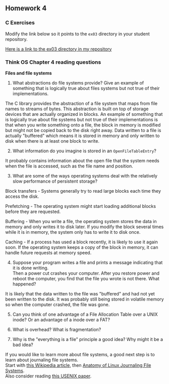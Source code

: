 ## Homework 4

### C Exercises

Modify the link below so it points to the `ex03` directory in your
student repository.

[Here is a link to the ex03 directory in my repository](https://github.com/umadesai/ExercisesInC/tree/master/exercises/ex03)

### Think OS Chapter 4 reading questions

**Files and file systems**

1) What abstractions do file systems provide?  Give an example of something that is logically
true about files systems but not true of their implementations.

The C library provides the abstraction of a file system that maps from file names to streams of bytes. This abstraction is built on top of storage devices that are actually organized in blocks. An example of something that is logically true about file systems but not true of their implementations is that when you write something onto a file, the block in memory is modified but might not be copied back to the disk right away. Data written to a file is actually "buffered" which means it is stored in memory and only written to disk when there is at least one block to write.

2) What information do you imagine is stored in an `OpenFileTableEntry`?

It  probably contains information about the open file that the system needs when the file is accessed, such as the file name and position.

3) What are some of the ways operating systems deal with the relatively slow performance of persistent storage?

Block transfers - Systems generally try to read large blocks each time they access the disk.

Prefetching - The operating system might start loading additional blocks before they are requested.

Buffering - When you write a file, the operating system stores the data in memory and only writes it to disk later. If you modify the block several times while it is in memory, the system only has to write it to disk once.

Caching - If a process has used a block recently, it is likely to use it again soon. If the operating system keeps a copy of the block in memory, it can handle future requests at memory speed.

4) Suppose your program writes a file and prints a message indicating that it is done writing.  
Then a power cut crashes your computer.  After you restore power and reboot the computer, you find that the
file you wrote is not there.  What happened?

It is likely that the data written to the file was "buffered" and had not yet been written to the disk. It was probably still being stored in volatile memory so when the computer crashed, the file was gone.

5) Can you think of one advantage of a File Allocation Table over a UNIX inode?  Or an advantage of a inode over a FAT?

6) What is overhead?  What is fragmentation?

7) Why is the "everything is a file" principle a good idea?  Why might it be a bad idea?

If you would like to learn more about file systems, a good next step is to learn about journaling file systems.  
Start with [this Wikipedia article](https://en.wikipedia.org/wiki/Journaling_file_system), then
[Anatomy of Linux Journaling File Systems](http://www.ibm.com/developerworks/library/l-journaling-filesystems/index.html).  
Also consider reading [this USENIX paper](https://www.usenix.org/legacy/event/usenix05/tech/general/full_papers/prabhakaran/prabhakaran.pdf).
